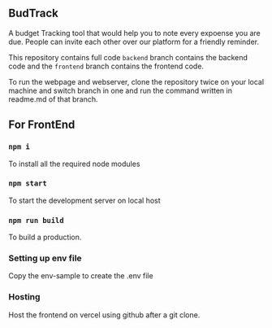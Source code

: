 ## BudTrack
A budget Tracking tool that would help you to note every expoense you are due. People can invite each other over our platform for a friendly reminder.

This repository contains full code 
```backend``` branch contains the backend code and the ```frontend``` branch contains the frontend code.

To run the webpage and webserver, clone the repository twice on your local machine and switch branch in one and run the command written in readme.md of that branch. 

## For FrontEnd

### `npm i`
To install all the required node modules

### `npm start`
To start the development server on local host

### `npm run build`
To build a production.

### Setting up env file
Copy the env-sample to create the .env file

### Hosting
Host the frontend on vercel using github after a git clone.
